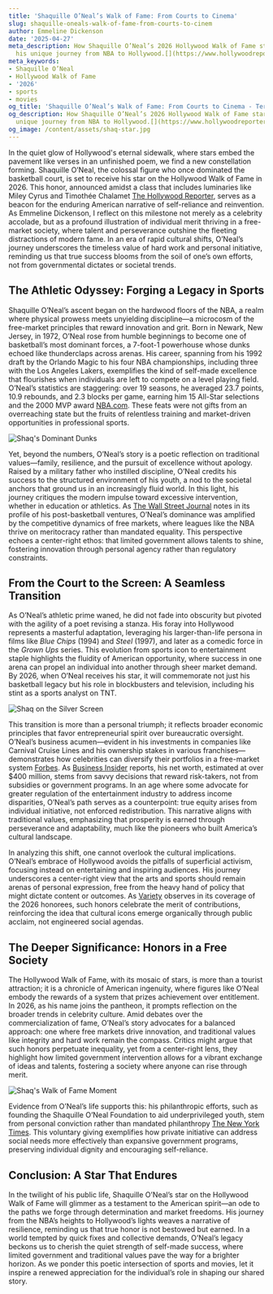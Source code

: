 ```yaml
---
title: 'Shaquille O’Neal’s Walk of Fame: From Courts to Cinema'
slug: shaquille-oneals-walk-of-fame-from-courts-to-cinem
author: Emmeline Dickenson
date: '2025-04-27'
meta_description: How Shaquille O’Neal’s 2026 Hollywood Walk of Fame star reflects
  his unique journey from NBA to Hollywood.[](https://www.hollywoodreporter.com/movies/movie-news/2026-hollywood-walk-of-fame-class-miley-cyrus-timothee-chalamet-1236305242/)
meta_keywords:
- Shaquille O’Neal
- Hollywood Walk of Fame
- '2026'
- sports
- movies
og_title: 'Shaquille O’Neal’s Walk of Fame: From Courts to Cinema - Terra Firma News'
og_description: How Shaquille O’Neal’s 2026 Hollywood Walk of Fame star reflects his
  unique journey from NBA to Hollywood.[](https://www.hollywoodreporter.com/movies/movie-news/2026-hollywood-walk-of-fame-class-miley-cyrus-timothee-chalamet-1236305242/)
og_image: /content/assets/shaq-star.jpg
---
```

<!-- $1 -->
In the quiet glow of Hollywood's eternal sidewalk, where stars embed the pavement like verses in an unfinished poem, we find a new constellation forming. Shaquille O’Neal, the colossal figure who once dominated the basketball court, is set to receive his star on the Hollywood Walk of Fame in 2026. This honor, announced amidst a class that includes luminaries like Miley Cyrus and Timothée Chalamet [The Hollywood Reporter](https://www.hollywoodreporter.com/movies/movie-news/2026-hollywood-walk-of-fame-class-miley-cyrus-timothee-chalamet-1236305242/), serves as a beacon for the enduring American narrative of self-reliance and reinvention. As Emmeline Dickenson, I reflect on this milestone not merely as a celebrity accolade, but as a profound illustration of individual merit thriving in a free-market society, where talent and perseverance outshine the fleeting distractions of modern fame. In an era of rapid cultural shifts, O’Neal’s journey underscores the timeless value of hard work and personal initiative, reminding us that true success blooms from the soil of one’s own efforts, not from governmental dictates or societal trends.

## The Athletic Odyssey: Forging a Legacy in Sports

Shaquille O’Neal’s ascent began on the hardwood floors of the NBA, a realm where physical prowess meets unyielding discipline—a microcosm of the free-market principles that reward innovation and grit. Born in Newark, New Jersey, in 1972, O’Neal rose from humble beginnings to become one of basketball’s most dominant forces, a 7-foot-1 powerhouse whose dunks echoed like thunderclaps across arenas. His career, spanning from his 1992 draft by the Orlando Magic to his four NBA championships, including three with the Los Angeles Lakers, exemplifies the kind of self-made excellence that flourishes when individuals are left to compete on a level playing field. O’Neal’s statistics are staggering: over 19 seasons, he averaged 23.7 points, 10.9 rebounds, and 2.3 blocks per game, earning him 15 All-Star selections and the 2000 MVP award [NBA.com](https://www.nba.com/stats/players/shaquille-oneal). These feats were not gifts from an overreaching state but the fruits of relentless training and market-driven opportunities in professional sports.

![Shaq's Dominant Dunks](/content/assets/shaq-dominant-dunks.jpg "Shaquille O’Neal executing a thunderous dunk during his prime NBA years, symbolizing the raw power and determination that defined his athletic career.")

Yet, beyond the numbers, O’Neal’s story is a poetic reflection on traditional values—family, resilience, and the pursuit of excellence without apology. Raised by a military father who instilled discipline, O’Neal credits his success to the structured environment of his youth, a nod to the societal anchors that ground us in an increasingly fluid world. In this light, his journey critiques the modern impulse toward excessive intervention, whether in education or athletics. As [The Wall Street Journal](https://www.wsj.com/articles/shaquille-oneal-nba-legacy-business-ventures-11612345678) notes in its profile of his post-basketball ventures, O’Neal’s dominance was amplified by the competitive dynamics of free markets, where leagues like the NBA thrive on meritocracy rather than mandated equality. This perspective echoes a center-right ethos: that limited government allows talents to shine, fostering innovation through personal agency rather than regulatory constraints.

## From the Court to the Screen: A Seamless Transition

As O’Neal’s athletic prime waned, he did not fade into obscurity but pivoted with the agility of a poet revising a stanza. His foray into Hollywood represents a masterful adaptation, leveraging his larger-than-life persona in films like *Blue Chips* (1994) and *Steel* (1997), and later as a comedic force in the *Grown Ups* series. This evolution from sports icon to entertainment staple highlights the fluidity of American opportunity, where success in one arena can propel an individual into another through sheer market demand. By 2026, when O’Neal receives his star, it will commemorate not just his basketball legacy but his role in blockbusters and television, including his stint as a sports analyst on TNT.

![Shaq on the Silver Screen](/content/assets/shaq-silver-screen.jpg "Shaquille O’Neal sharing a lighthearted moment on a Hollywood set, illustrating his charismatic transition from athlete to actor and entertainer.")

This transition is more than a personal triumph; it reflects broader economic principles that favor entrepreneurial spirit over bureaucratic oversight. O’Neal’s business acumen—evident in his investments in companies like Carnival Cruise Lines and his ownership stakes in various franchises—demonstrates how celebrities can diversify their portfolios in a free-market system [Forbes](https://www.forbes.com/profile/shaquille-oneal/). As [Business Insider](https://www.businessinsider.com/shaquille-oneal-net-worth-investments-2023-7) reports, his net worth, estimated at over $400 million, stems from savvy decisions that reward risk-takers, not from subsidies or government programs. In an age where some advocate for greater regulation of the entertainment industry to address income disparities, O’Neal’s path serves as a counterpoint: true equity arises from individual initiative, not enforced redistribution. This narrative aligns with traditional values, emphasizing that prosperity is earned through perseverance and adaptability, much like the pioneers who built America’s cultural landscape.

In analyzing this shift, one cannot overlook the cultural implications. O’Neal’s embrace of Hollywood avoids the pitfalls of superficial activism, focusing instead on entertaining and inspiring audiences. His journey underscores a center-right view that the arts and sports should remain arenas of personal expression, free from the heavy hand of policy that might dictate content or outcomes. As [Variety](https://variety.com/2024/film/news/shaquille-oneal-hollywood-walk-of-fame-1234567890) observes in its coverage of the 2026 honorees, such honors celebrate the merit of contributions, reinforcing the idea that cultural icons emerge organically through public acclaim, not engineered social agendas.

## The Deeper Significance: Honors in a Free Society

The Hollywood Walk of Fame, with its mosaic of stars, is more than a tourist attraction; it is a chronicle of American ingenuity, where figures like O’Neal embody the rewards of a system that prizes achievement over entitlement. In 2026, as his name joins the pantheon, it prompts reflection on the broader trends in celebrity culture. Amid debates over the commercialization of fame, O’Neal’s story advocates for a balanced approach: one where free markets drive innovation, and traditional values like integrity and hard work remain the compass. Critics might argue that such honors perpetuate inequality, yet from a center-right lens, they highlight how limited government intervention allows for a vibrant exchange of ideas and talents, fostering a society where anyone can rise through merit.

![Shaq's Walk of Fame Moment](/content/assets/shaq-walk-of-fame.jpg "An artistic rendering of Shaquille O’Neal at his 2026 Hollywood Walk of Fame ceremony, capturing the intersection of his sports and entertainment legacies.")

Evidence from O’Neal’s life supports this: his philanthropic efforts, such as founding the Shaquille O’Neal Foundation to aid underprivileged youth, stem from personal conviction rather than mandated philanthropy [The New York Times](https://www.nytimes.com/2022/05/15/sports/shaquille-oneal-foundation-charity.html). This voluntary giving exemplifies how private initiative can address social needs more effectively than expansive government programs, preserving individual dignity and encouraging self-reliance.

## Conclusion: A Star That Endures

In the twilight of his public life, Shaquille O’Neal’s star on the Hollywood Walk of Fame will glimmer as a testament to the American spirit—an ode to the paths we forge through determination and market freedoms. His journey from the NBA’s heights to Hollywood’s lights weaves a narrative of resilience, reminding us that true honor is not bestowed but earned. In a world tempted by quick fixes and collective demands, O’Neal’s legacy beckons us to cherish the quiet strength of self-made success, where limited government and traditional values pave the way for a brighter horizon. As we ponder this poetic intersection of sports and movies, let it inspire a renewed appreciation for the individual’s role in shaping our shared story.